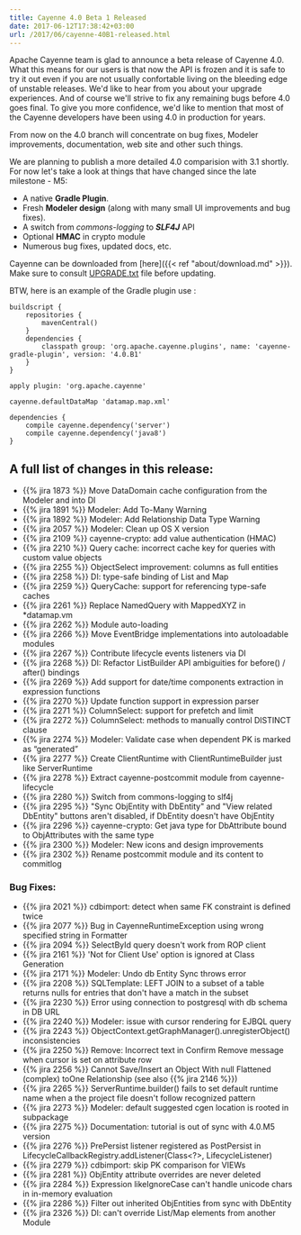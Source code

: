 ```yaml
---
title: Cayenne 4.0 Beta 1 Released
date: 2017-06-12T17:38:42+03:00
url: /2017/06/cayenne-40B1-released.html
--- 
```


Apache Cayenne team is glad to announce a beta release of Cayenne 4.0. What this means for our users is
that now the API is frozen and it is safe to try it out even if you are not usually confortable living 
on the bleeding edge of unstable releases. We'd like to hear from you about your upgrade experiences. 
And of course we'll strive to fix any remaining bugs before 4.0 goes final. To give you more confidence, 
we'd like to mention that most of the Cayenne developers have been using 4.0 in production for years. 

From now on the 4.0 branch will concentrate on bug fixes, Modeler improvements, documentation, web site
and other such things.

We are planning to publish a more detailed 4.0 comparision with 3.1 shortly. For now let's take a look at
things that have changed since the late milestone - M5:

* A native **Gradle Plugin**.
* Fresh **Modeler design** (along with many small UI improvements and bug fixes).
* A switch from _commons-logging_ to **_SLF4J_** API
* Optional **HMAC** in crypto module
* Numerous bug fixes, updated docs, etc. 

Cayenne can be downloaded from [here]({{< ref "about/download.md" >}}). Make sure to consult [UPGRADE.txt](https://github.com/apache/cayenne/blob/4.0.B1/docs/doc/src/main/resources/UPGRADE.txt) file before updating.

BTW, here is an example of the Gradle plugin use :

    buildscript {
        repositories {
            mavenCentral()
        }
        dependencies {
            classpath group: 'org.apache.cayenne.plugins', name: 'cayenne-gradle-plugin', version: '4.0.B1'
        }
    }
    
    apply plugin: 'org.apache.cayenne'

    cayenne.defaultDataMap 'datamap.map.xml'
    
    dependencies {
        compile cayenne.dependency('server')
        compile cayenne.dependency('java8')
    }
    
    
<div class="pb-3"><!-- gap 3rem --></div>
<h2 class="text-center">A full list of changes in this release:</h2>
<div class="pb-2"><!-- gap 2rem --></div>

* {{% jira 1873 %}} Move DataDomain cache configuration from the Modeler and into DI
* {{% jira 1891 %}} Modeler: Add To-Many Warning
* {{% jira 1892 %}} Modeler: Add Relationship Data Type Warning
* {{% jira 2057 %}} Modeler: Clean up OS X version
* {{% jira 2109 %}} cayenne-crypto: add value authentication (HMAC) 
* {{% jira 2210 %}} Query cache: incorrect cache key for queries with custom value objects
* {{% jira 2255 %}} ObjectSelect improvement: columns as full entities
* {{% jira 2258 %}} DI: type-safe binding of List and Map
* {{% jira 2259 %}} QueryCache: support for referencing type-safe caches
* {{% jira 2261 %}} Replace NamedQuery with MappedXYZ in *datamap.vm
* {{% jira 2262 %}} Module auto-loading
* {{% jira 2266 %}} Move EventBridge implementations into autoloadable modules
* {{% jira 2267 %}} Contribute lifecycle events listeners via DI
* {{% jira 2268 %}} DI: Refactor ListBuilder API ambiguities for before() / after() bindings
* {{% jira 2269 %}} Add support for date/time components extraction in expression functions
* {{% jira 2270 %}} Update function support in expression parser
* {{% jira 2271 %}} ColumnSelect: support for prefetch and limit
* {{% jira 2272 %}} ColumnSelect: methods to manually control DISTINCT clause
* {{% jira 2274 %}} Modeler: Validate case when dependent PK is marked as “generated”
* {{% jira 2277 %}} Create ClientRuntime with ClientRuntimeBuilder just like ServerRuntime
* {{% jira 2278 %}} Extract cayenne-postcommit module from cayenne-lifecycle
* {{% jira 2280 %}} Switch from commons-logging to slf4j
* {{% jira 2295 %}} "Sync ObjEntity with DbEntity" and "View related DbEntity" buttons aren't disabled, if DbEntity doesn't have ObjEntity
* {{% jira 2296 %}} cayenne-crypto: Get java type for DbAttribute bound to ObjAttributes with the same type
* {{% jira 2300 %}} Modeler: New icons and design improvements
* {{% jira 2302 %}} Rename postcommit module and its content to commitlog

<div class="pb-2"><!-- gap 2rem --></div>


### Bug Fixes:

* {{% jira 2021 %}} cdbimport: detect when same FK constraint is defined twice
* {{% jira 2077 %}} Bug in CayenneRuntimeException using wrong specified string in Formatter
* {{% jira 2094 %}} SelectById query doesn't work from ROP client
* {{% jira 2161 %}} 'Not for Client Use' option is ignored at Class Generation
* {{% jira 2171 %}} Modeler: Undo db Entity Sync throws error
* {{% jira 2208 %}} SQLTemplate: LEFT JOIN to a subset of a table returns nulls for entries that don't have a match in the subset
* {{% jira 2230 %}} Error using connection to postgresql with db schema in DB URL
* {{% jira 2240 %}} Modeler: issue with cursor rendering for EJBQL query
* {{% jira 2243 %}} ObjectContext.getGraphManager().unregisterObject() inconsistencies
* {{% jira 2250 %}} Remove: Incorrect text in Confirm Remove message when cursor is set on attribute row
* {{% jira 2256 %}} Cannot Save/Insert an Object With null Flattened (complex) toOne Relationship (see also {{% jira 2146 %}})
* {{% jira 2265 %}} ServerRuntime.builder() fails to set default runtime name when a the project file doesn't follow recognized pattern
* {{% jira 2273 %}} Modeler: default suggested cgen location is rooted in subpackage
* {{% jira 2275 %}} Documentation: tutorial is out of sync with 4.0.M5 version
* {{% jira 2276 %}} PrePersist listener registered as PostPersist in LifecycleCallbackRegistry.addListener(Class<?>, LifecycleListener)
* {{% jira 2279 %}} cdbimport: skip PK comparison for VIEWs
* {{% jira 2281 %}} ObjEntity attribute overrides are never deleted
* {{% jira 2284 %}} Expression likeIgnoreCase can't handle unicode chars in in-memory evaluation
* {{% jira 2286 %}} Filter out inherited ObjEntities from sync with DbEntity
* {{% jira 2326 %}} DI: can't override List/Map elements from another Module
